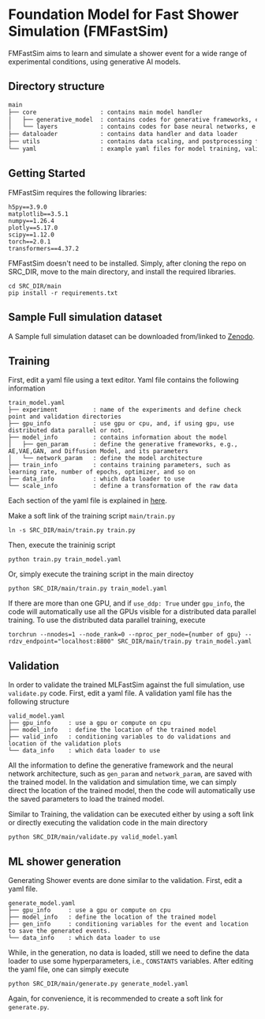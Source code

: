 # Foundation Model for Fast Shower Simulation (FMFastSim)

FMFastSim aims to learn and simulate a shower event for a wide range of experimental conditions, using generative AI models.

## Directory structure

```bash
main
├── core                  : contains main model handler 
│   ├── generative_model  : contains codes for generative frameworks, e.g., AE,VAE,GAN, and Diffusion Model
│   └── layers            : contains codes for base neural networks, e.g., Transformers, PatchTSMixer, ...
├── dataloader            : contains data handler and data loader
├── utils                 : contains data scaling, and postprocessing functions, such as validation and plotting functions
└── yaml                  : example yaml files for model training, validation, and shower simulation
```

## Getting Started
FMFastSim requires the following libraries:
```
h5py==3.9.0
matplotlib==3.5.1
numpy==1.26.4
plotly==5.17.0
scipy==1.12.0
torch==2.0.1
transformers==4.37.2
```

FMFastSim doesn't need to be installed. Simply, after cloning the repo on SRC_DIR, move to the main directory, and install the required libraries.

```
cd SRC_DIR/main
pip install -r requirements.txt
```

## Sample Full simulation dataset

A Sample full simulation dataset can be downloaded from/linked to [Zenodo](https://zenodo.org/record/6082201#.Ypo5UeDRaL4).

## Training

First, edit a yaml file using a text editor. Yaml file contains the following information

```
train_model.yaml
├── experiment          : name of the experiments and define check point and validation directories 
├── gpu_info            : use gpu or cpu, and, if using gpu, use distributed data parallel or not. 
├── model_info          : contains information about the model 
│   ├── gen_param       : define the generative frameworks, e.g., AE,VAE,GAN, and Diffusion Model, and its parameters
│   └── network_param   : define the model architecture
├── train_info          : contains training parameters, such as learning rate, number of epochs, optimizer, and so on 
├── data_info           : which data loader to use 
└── scale_info          : define a transformation of the raw data
```
Each section of the yaml file is explained in [here](yaml/README.md).

Make a soft link of the training script `main/train.py`
```
ln -s SRC_DIR/main/train.py train.py
```

Then, execute the traininig script
```
python train.py train_model.yaml
``` 
Or, simply execute the training script in the main directoy
```
python SRC_DIR/main/train.py train_model.yaml
```

If there are more than one GPU, and if `use_ddp: True` under `gpu_info`, the code will automatically use all the GPUs visible for a distributed data parallel training. To use the distributed data parallel training, execute
```
torchrun --nnodes=1 --node_rank=0 --nproc_per_node={number of gpu} --rdzv_endpoint="localhost:8800" SRC_DIR/main/train.py train_model.yaml
```


## Validation

In order to validate the trained MLFastSim against the full simulation, use `validate.py` code.
First, edit a yaml file. A validation yaml file has the following structure

```
valid_model.yaml
├── gpu_info     : use a gpu or compute on cpu 
├── model_info   : define the location of the trained model 
├── valid_info   : conditioning variables to do validations and location of the validation plots  
└── data_info    : which data loader to use 
```

All the information to define the generative framework and the neural network architecture, such as `gen_param` and `network_param`, are saved with the trained model. In the validation and simulation time, we can simply direct the location of the trained model, then the code will automatically use the saved parameters to load the trained model.

Similar to Training, the validation can be executed either by using a soft link or directly executing the validation code in the main directory
```
python SRC_DIR/main/validate.py valid_model.yaml
```

## ML shower generation

Generating Shower events are done similar to the validation. First, edit a yaml file.

```
generate_model.yaml
├── gpu_info     : use a gpu or compute on cpu 
├── model_info   : define the location of the trained model 
├── gen_info     : conditioning variables for the event and location to save the generated events.  
└── data_info    : which data loader to use 
```

While, in the generation, no data is loaded, still we need to define the data loader to use some hyperparameters, i.e., `CONSTANTS` variables.
After editing the yaml file, one can simply execute

```
python SRC_DIR/main/generate.py generate_model.yaml
```

Again, for convenience, it is recommended to create a soft link for `generate.py`.
